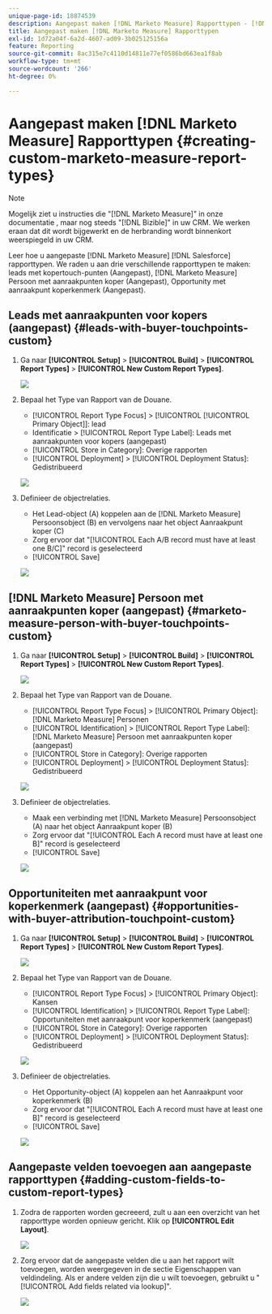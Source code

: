 ```yaml
---
unique-page-id: 18874539
description: Aangepast maken [!DNL Marketo Measure] Rapporttypen - [!DNL Marketo Measure] - Productdocumentatie
title: Aangepast maken [!DNL Marketo Measure] Rapporttypen
exl-id: 1d72a04f-6a2d-4607-ad09-3b025125156a
feature: Reporting
source-git-commit: 8ac315e7c4110d14811e77ef0586bd663ea1f8ab
workflow-type: tm+mt
source-wordcount: '266'
ht-degree: 0%

---
```


# Aangepast maken [!DNL Marketo Measure] Rapporttypen {#creating-custom-marketo-measure-report-types}

>[!NOTE]
>
>Mogelijk ziet u instructies die &quot;[!DNL Marketo Measure]&quot; in onze documentatie , maar nog steeds &quot;[!DNL Bizible]&quot; in uw CRM. We werken eraan dat dit wordt bijgewerkt en de herbranding wordt binnenkort weerspiegeld in uw CRM.

Leer hoe u aangepaste [!DNL Marketo Measure] [!DNL Salesforce] rapporttypen. We raden u aan drie verschillende rapporttypen te maken: leads met kopertouch-punten (Aangepast), [!DNL Marketo Measure] Persoon met aanraakpunten koper (Aangepast), Opportunity met aanraakpunt koperkenmerk (Aangepast).

## Leads met aanraakpunten voor kopers (aangepast) {#leads-with-buyer-touchpoints-custom}

1. Ga naar **[!UICONTROL Setup]** > **[!UICONTROL Build]** > **[!UICONTROL Report Types]** > **[!UICONTROL New Custom Report Types]**.

   ![](assets/1.png)

1. Bepaal het Type van Rapport van de Douane.

   * [!UICONTROL Report Type Focus] > [!UICONTROL [!UICONTROL Primary Object]]: lead
   * Identificatie > [!UICONTROL Report Type Label]: Leads met aanraakpunten voor kopers (aangepast)
   * [!UICONTROL Store in Category]: Overige rapporten
   * [!UICONTROL Deployment] > [!UICONTROL Deployment Status]: Gedistribueerd

   ![](assets/2.png)

1. Definieer de objectrelaties.

   * Het Lead-object (A) koppelen aan de [!DNL Marketo Measure] Persoonsobject (B) en vervolgens naar het object Aanraakpunt koper (C)
   * Zorg ervoor dat &quot;[!UICONTROL Each A/B record must have at least one B/C]&quot; record is geselecteerd
   * [!UICONTROL Save]

   ![](assets/3.png)

## [!DNL Marketo Measure] Persoon met aanraakpunten koper (aangepast) {#marketo-measure-person-with-buyer-touchpoints-custom}

1. Ga naar **[!UICONTROL Setup]** > **[!UICONTROL Build]** > **[!UICONTROL Report Types]** > **[!UICONTROL New Custom Report Types]**.

   ![](assets/4.png)

1. Bepaal het Type van Rapport van de Douane.

   * [!UICONTROL Report Type Focus] > [!UICONTROL Primary Object]: [!DNL Marketo Measure] Personen
   * [!UICONTROL Identification] > [!UICONTROL Report Type Label]: [!DNL Marketo Measure] Persoon met aanraakpunten koper (aangepast)
   * [!UICONTROL Store in Category]: Overige rapporten
   * [!UICONTROL Deployment] > [!UICONTROL Deployment Status]: Gedistribueerd

   ![](assets/5.png)

1. Definieer de objectrelaties.

   * Maak een verbinding met [!DNL Marketo Measure] Persoonsobject (A) naar het object Aanraakpunt koper (B)
   * Zorg ervoor dat &quot;[!UICONTROL Each A record must have at least one B]&quot; record is geselecteerd
   * [!UICONTROL Save]

   ![](assets/6.png)

## Opportuniteiten met aanraakpunt voor koperkenmerk (aangepast) {#opportunities-with-buyer-attribution-touchpoint-custom}

1. Ga naar **[!UICONTROL Setup]** > **[!UICONTROL Build]** > **[!UICONTROL Report Types]** > **[!UICONTROL New Custom Report Types]**.

   ![](assets/7.png)

1. Bepaal het Type van Rapport van de Douane.

   * [!UICONTROL Report Type Focus] > [!UICONTROL Primary Object]: Kansen
   * [!UICONTROL Identification] > [!UICONTROL Report Type Label]: Opportuniteiten met aanraakpunt voor koperkenmerk (aangepast)
   * [!UICONTROL Store in Category]: Overige rapporten
   * [!UICONTROL Deployment] > [!UICONTROL Deployment Status]: Gedistribueerd

   ![](assets/8.png)

1. Definieer de objectrelaties.

   * Het Opportunity-object (A) koppelen aan het Aanraakpunt voor koperkenmerk (B)
   * Zorg ervoor dat &quot;[!UICONTROL Each A record must have at least one B]&quot; record is geselecteerd
   * [!UICONTROL Save]

   ![](assets/9.png)

## Aangepaste velden toevoegen aan aangepaste rapporttypen {#adding-custom-fields-to-custom-report-types}

1. Zodra de rapporten worden gecreeerd, zult u aan een overzicht van het rapporttype worden opnieuw gericht. Klik op **[!UICONTROL Edit Layout]**.

   ![](assets/10.png)

1. Zorg ervoor dat de aangepaste velden die u aan het rapport wilt toevoegen, worden weergegeven in de sectie Eigenschappen van veldindeling. Als er andere velden zijn die u wilt toevoegen, gebruikt u &quot;[!UICONTROL Add fields related via lookup]&quot;.

   ![](assets/11.png)
